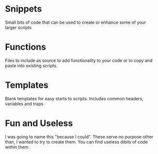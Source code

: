 # Snippets
Small bits of code that can be used to create or enhance some of your larger scripts

# Functions
Files to include as source to add functionality to your code or to copy and paste into existing scripts.

# Templates
Blank templates for easy starts to scripts.  Includes common headers, variables and traps

# Fun and Useless
I was going to name this "because I could".  These serve no purpose other than, I wanted to try to create them.  You can find useless dibits of code within them.
